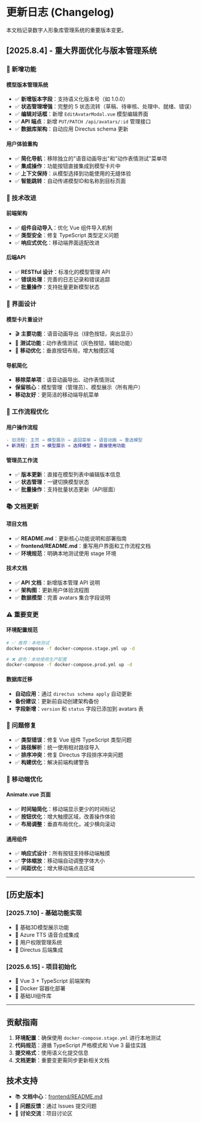 # 更新日志 (Changelog)

本文档记录数字人形象库管理系统的重要版本变更。

## [2025.8.4] - 重大界面优化与版本管理系统

### 🎉 新增功能

#### 模型版本管理系统

- ✅ **新增版本字段**：支持语义化版本号（如 1.0.0）
- ✅ **状态管理增强**：完整的 5 状态流转（草稿、待审核、处理中、就绪、错误）
- ✅ **编辑对话框**：新增 `EditAvatarModal.vue` 模型编辑界面
- ✅ **API 端点**：新增 `PUT/PATCH /api/avatars/:id` 管理接口
- ✅ **数据库架构**：自动应用 Directus schema 更新

#### 用户体验重构

- ✅ **简化导航**：移除独立的"语音动画导出"和"动作表情测试"菜单项
- ✅ **集成操作**：功能按钮直接集成到模型卡片中
- ✅ **上下文保持**：从模型选择到功能使用的无缝体验
- ✅ **智能跳转**：自动传递模型ID和名称到目标页面

### 🔧 技术改进

#### 前端架构

- ✅ **组件自动导入**：优化 Vue 组件导入机制
- ✅ **类型安全**：修复 TypeScript 类型定义问题
- ✅ **响应式优化**：移动端界面适配改进

#### 后端API

- ✅ **RESTful 设计**：标准化的模型管理 API
- ✅ **错误处理**：完善的日志记录和错误追踪
- ✅ **批量操作**：支持批量更新模型状态

### 🎨 界面设计

#### 模型卡片重设计

- 🎬 **主要功能**：语音动画导出（绿色按钮，突出显示）
- 🧪 **测试功能**：动作表情测试（灰色按钮，辅助功能）
- 📱 **移动优化**：垂直按钮布局，增大触摸区域

#### 导航简化

- **移除菜单项**：语音动画导出、动作表情测试
- **保留核心**：模型管理（管理员）、模型展示（所有用户）
- **移动友好**：更简洁的移动端导航菜单

### 🔄 工作流程优化

#### 用户操作流程

```diff
- 旧流程: 主页 → 模型展示 → 返回菜单 → 语音动画 → 重选模型
+ 新流程: 主页 → 模型展示 → 选择模型 → 直接使用功能
```

#### 管理员工作流

- ✅ **版本更新**：直接在模型列表中编辑版本信息
- ✅ **状态管理**：一键切换模型状态
- ✅ **批量操作**：支持批量状态更新（API层面）

### 📚 文档更新

#### 项目文档

- ✅ **README.md**：更新核心功能说明和部署指南
- ✅ **frontend/README.md**：重写用户界面和工作流程文档
- ✅ **环境规范**：明确本地测试使用 stage 环境

#### 技术文档

- ✅ **API 文档**：新增版本管理 API 说明
- ✅ **架构图**：更新用户体验流程图
- ✅ **数据模型**：完善 avatars 集合字段说明

### ⚠️ 重要变更

#### 环境配置规范

```bash
# ✅ 推荐：本地测试
docker-compose -f docker-compose.stage.yml up -d

# ❌ 避免：本地使用生产配置
docker-compose -f docker-compose.prod.yml up -d
```

#### 数据库迁移

- **自动应用**：通过 `directus schema apply` 自动更新
- **备份建议**：更新前自动创建架构备份
- **字段新增**：`version` 和 `status` 字段已添加到 avatars 表

### 🐛 问题修复

- ✅ **类型错误**：修复 Vue 组件 TypeScript 类型问题
- ✅ **路径解析**：统一使用相对路径导入
- ✅ **排序冲突**：修复 Directus 字段排序冲突问题
- ✅ **构建优化**：解决前端构建警告

### 📱 移动端优化

#### Animate.vue 页面

- ✅ **时间轴简化**：移动端显示更少的时间标记
- ✅ **按钮优化**：增大触摸区域，改善操作体验
- ✅ **布局调整**：垂直布局优化，减少横向滚动

#### 通用组件

- ✅ **响应式设计**：所有按钮支持移动端触摸
- ✅ **字体缩放**：移动端自动调整字体大小
- ✅ **间距优化**：增大移动端点击区域

---

## [历史版本]

### [2025.7.10] - 基础功能实现

- 🎯 基础3D模型展示功能
- 🎯 Azure TTS 语音合成集成
- 🎯 用户权限管理系统
- 🎯 Directus 后端集成

### [2025.6.15] - 项目初始化

- 🎯 Vue 3 + TypeScript 前端架构
- 🎯 Docker 容器化部署
- 🎯 基础UI组件库

---

## 贡献指南

1. **环境配置**：确保使用 `docker-compose.stage.yml` 进行本地测试
2. **代码规范**：遵循 TypeScript 严格模式和 Vue 3 最佳实践
3. **提交格式**：使用语义化提交信息
4. **文档更新**：重要变更需同步更新相关文档

## 技术支持

- 📚 **文档中心**：[frontend/README.md](./frontend/README.md)
- 🐛 **问题反馈**：通过 Issues 提交问题
- 💬 **讨论交流**：项目讨论区
